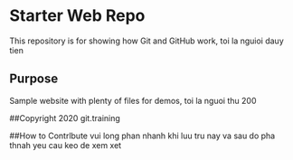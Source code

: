 # Starter Web Repo

This repository is for showing how Git and GitHub work, toi la nguioi dauy tien

## Purpose

Sample website with plenty of files for demos, toi la nguoi thu 200

##Copyright
2020 git.training

##How to Contrlbute
vui long phan nhanh khi luu tru nay va sau do pha thnah yeu cau keo de xem xet